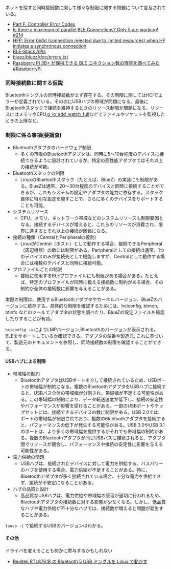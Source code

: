 ネットを探すと同時接続数に関して様々な制限に関する問題について言及されている。

- [Part F. Controller Error Codes](https://www.bluetooth.com/wp-content/uploads/Files/Specification/HTML/Core-54/out/en/architecture,-mixing,-and-conventions/controller-error-codes.html)
- [Is there a maximum of parallel BLE Connections? Only 5 are working! #214](https://github.com/noble/noble/issues/214)
- [HFP: Error 0x0d (connection rejected due to limited resources) when HF initiates a synchronous connection](https://github.com/bluekitchen/btstack/issues/175)
- [BLE-Stack APIs](https://software-dl.ti.com/lprf/simplelink_cc2640r2_sdk/1.35.00.33/exports/docs/ble5stack/ble_user_guide/html/doxygen/group___h_c_i___error___codes.html)
- [bluez/bluez/doc/errors.txt](https://github.com/bluez/bluez/blob/master/doc/errors.txt)
- [Raspberry Pi 3B+ が保持できる BLE コネクション数の限界を調べてみた #RaspberryPi](https://dev.classmethod.jp/articles/raspberry-pi-3b-plus-max-ble-connection/)

### 同時接続数に関する仮説

Bluetoothドングルの同時接続数がまず存在する。その制限に関してはHCIでエラーが定義されている。その次にUSBハブの帯域が問題になる。最後にBluetoothスタックで接続を維持するときのリソース制限が問題になる。リソースにはメモリやCPU,[g_io_add_watch_full](https://github.com/bluez/bluez/blob/40621e269287d6c5de8fd653df0c49b7907c2c17/btio/btio.c#L305)などでファイルやソケットを監視したときの上限など。

### 制限に係る事項(要調査)

- Bluetoothアダプタのハードウェア制限
  - 多くの市販のBluetoothアダプタは、同時に5～10台程度のデバイスに接続できるように設計されているが、特定の高性能アダプタではそれ以上の接続が可能。
- Bluetoothスタックの制限
  - LinuxのBluetoothスタック（たとえば、BlueZ）の実装にも制限がある。BlueZは通常、20～30台程度のデバイスと同時に接続することができるが、これもシステムの設定やアダプタの能力に依存する。スタック自体に特別な設定を施すことで、さらに多くのデバイスをサポートすることも可能。
- システムリソース
  - CPU、メモリ、ネットワーク帯域などのシステムリソースも制限要因となる。接続するデバイスが増えると、これらのリソースが消費され、限界に達するとそれ以上の接続が困難になる。
- 接続の種類（CentralとPeripheralの役割）
  - LinuxがCentral（ホスト）として動作する場合、接続できるPeripheral（周辺機器）の数には制限がある。Peripheralとしての接続は通常、1つのデバイスのみが接続先として機能しますが、Centralとして動作する場合には複数のデバイスと同時に接続可能。
- プロファイルごとの制限
  - 接続に使用するBLEプロファイルにも制限がある場合がある。たとえば、特定のプロファイルが同時に扱える接続数に制約がある場合、その制約が全体の接続数に影響を与えることがある。

実際の制限は、使用するBluetoothアダプタやカーネルバージョン、BlueZのバージョンに依存する。具体的な制限を確認するためには、hciconfig, btmon, btinfo などのツールでアダプタの状態を調べたり、BlueZの設定ファイルを確認したりすることが有効。

`hciconfig -a` によりLMPバージョン,Bluetoothのバージョンが表示される。BLEをサポートしているか確認できる。アダプタの型番や製造元, これに基づいて、製造元のドキュメントを参照し、同時接続数の制限を確認することができる。

#### USBハブによる制限

- 帯域幅の制約
  - BluetoothアダプタはUSBポートを介して接続されているため、USBポートの帯域幅が制約になる。複数のBluetoothアダプタをUSBハブに接続すると、USBバス全体の帯域幅が分割され、帯域幅が不足する可能性がある。この帯域幅の制約により、データ転送速度が低下し、接続の安定性やパフォーマンスが影響を受けることがある。一部のUSBポートやチップセットには、接続できるデバイスの数に制限がある。USB 2.0では、ポートの帯域幅が制限されており、複数のBluetoothアダプタを接続すると、パフォーマンスの低下が発生する可能性がある。USB 3.0やUSB 3.1のポートは、より多くの帯域幅を提供するがそれでも帯域幅の制約がある。複数のBluetoothアダプタが同じUSBバスに接続されると、アダプタ間でリソースが競合し、パフォーマンスや接続の安定性に影響を与える可能性がある。
- 電力供給の問題
  - USBハブは、接続されたデバイスに対して電力を供給する。バスパワーのハブを使用する場合、電力供給が不足することがある。特に、Bluetoothアダプタが多く接続されている場合、十分な電力を供給できず、接続が不安定になることがある。
- ハブの品質と設計
  - 高品質なUSBハブは、電力供給や帯域幅の管理が適切に行われるため、Bluetoothアダプタの接続数に対する影響が少なくなる。しかし、低品質なハブや電力供給が不十分なハブでは、接続数が増えると問題が発生することがある。

`lsusb -t` で接続するUSBのバージョンはわかる。

#### その他

ドライバを変えることも何かに寄与するかもしれない

- [Realtek RTL8761B の Bluetooth 5 USB ドングルを Linux で動かす](https://qiita.com/aryta/items/86b3b1287629611efce1)
